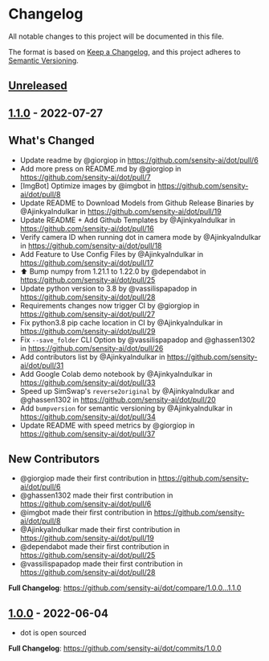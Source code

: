 # Changelog

All notable changes to this project will be documented in this file.

The format is based on [Keep a Changelog](https://keepachangelog.com/en/1.0.0/),
and this project adheres to [Semantic Versioning](https://semver.org/spec/v2.0.0.html).

## [Unreleased]

## [1.1.0] - 2022-07-27

## What's Changed
* Update readme by @giorgiop in https://github.com/sensity-ai/dot/pull/6
* Add more press on README.md by @giorgiop in https://github.com/sensity-ai/dot/pull/7
* [ImgBot] Optimize images by @imgbot in https://github.com/sensity-ai/dot/pull/8
* Update README to Download Models from Github Release Binaries by @AjinkyaIndulkar in https://github.com/sensity-ai/dot/pull/19
* Update README + Add Github Templates by @AjinkyaIndulkar in https://github.com/sensity-ai/dot/pull/16
* Verify camera ID when running dot in camera mode by @AjinkyaIndulkar in https://github.com/sensity-ai/dot/pull/18
* Add Feature to Use Config Files by @AjinkyaIndulkar in https://github.com/sensity-ai/dot/pull/17
* ⬆️ Bump numpy from 1.21.1 to 1.22.0 by @dependabot in https://github.com/sensity-ai/dot/pull/25
* Update python version to 3.8 by @vassilispapadop in https://github.com/sensity-ai/dot/pull/28
* Requirements changes now trigger CI by @giorgiop in https://github.com/sensity-ai/dot/pull/27
* Fix python3.8 pip cache location in CI by @AjinkyaIndulkar in https://github.com/sensity-ai/dot/pull/29
* Fix `--save_folder` CLI Option by @vassilispapadop and @ghassen1302 in https://github.com/sensity-ai/dot/pull/26
* Add contributors list by @AjinkyaIndulkar in https://github.com/sensity-ai/dot/pull/31
* Add Google Colab demo notebook by @AjinkyaIndulkar in https://github.com/sensity-ai/dot/pull/33
* Speed up SimSwap's `reverse2original` by @AjinkyaIndulkar and @ghassen1302 in https://github.com/sensity-ai/dot/pull/20
* Add `bumpversion` for semantic versioning by @AjinkyaIndulkar in https://github.com/sensity-ai/dot/pull/34
* Update README with speed metrics by @giorgiop in https://github.com/sensity-ai/dot/pull/37

## New Contributors
* @giorgiop made their first contribution in https://github.com/sensity-ai/dot/pull/6
* @ghassen1302 made their first contribution in https://github.com/sensity-ai/dot/pull/6
* @imgbot made their first contribution in https://github.com/sensity-ai/dot/pull/8
* @AjinkyaIndulkar made their first contribution in https://github.com/sensity-ai/dot/pull/19
* @dependabot made their first contribution in https://github.com/sensity-ai/dot/pull/25
* @vassilispapadop made their first contribution in https://github.com/sensity-ai/dot/pull/28

**Full Changelog**: https://github.com/sensity-ai/dot/compare/1.0.0...1.1.0

## [1.0.0] - 2022-06-04

* dot is open sourced

**Full Changelog**: https://github.com/sensity-ai/dot/commits/1.0.0

[Unreleased]: https://github.com/sensity-ai/dot/compare/1.1.0...HEAD
[1.1.0]: https://github.com/sensity-ai/dot/compare/1.0.0...1.1.0
[1.0.0]: https://github.com/sensity-ai/dot/releases/tag/1.0.0
